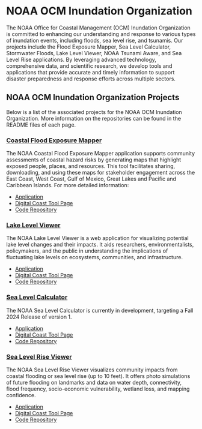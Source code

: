# NOAA OCM Inundation Organization

The NOAA Office for Coastal Management (OCM) Inundation Organization is committed to enhancing our understanding and response to various types of inundation events, including floods, sea level rise, and tsunamis. Our projects include the Flood Exposure Mapper, Sea Level Calculator, Stormwater Floods, Lake Level Viewer, NOAA Tsunami Aware, and Sea Level Rise applications. By leveraging advanced technology, comprehensive data, and scientific research, we develop tools and applications that provide accurate and timely information to support disaster preparedness and response efforts across multiple sectors.

## NOAA OCM Inundation Organization Projects

Below is a list of the associated projects for the NOAA OCM Inundation Organization. More information on the repositories can be found in the README files of each page.

### [Coastal Flood Exposure Mapper](https://github.com/ocm-inundation/floodexposure)

The NOAA Coastal Flood Exposure Mapper application supports community assessments of coastal hazard risks by generating maps that highlight exposed people, places, and resources. This tool facilitates sharing, downloading, and using these maps for stakeholder engagement across the East Coast, West Coast, Gulf of Mexico, Great Lakes and Pacific and Caribbean Islands. For more detailed information: 

- [Application](https://coast.noaa.gov/floodexposure/)
- [Digital Coast Tool Page](https://coast.noaa.gov/digitalcoast/tools/flood-exposure.html)
- [Code Repository](https://github.com/ocm-inundation/floodexposure)

### [Lake Level Viewer](https://github.com/ocm-inundation/llv_v3)

The NOAA Lake Level Viewer is a web application for visualizing potential lake level changes and their impacts. It aids researchers, environmentalists, policymakers, and the public in understanding the implications of fluctuating lake levels on ecosystems, communities, and infrastructure.

- [Application](https://coast.noaa.gov/llv/)
- [Digital Coast Tool Page](https://coast.noaa.gov/digitalcoast/tools/llv.html)
- [Code Repository](https://github.com/ocm-inundation/llv_v3)

### [Sea Level Calculator](https://github.com/ocm-inundation/sealevelcalculator_frontend)

The NOAA Sea Level Calculator is currently in development, targeting a Fall 2024 Release of version 1. 

- [Application](https://coast.noaa.gov/sealevelcalculator/)
- [Digital Coast Tool Page](https://coast.noaa.gov/digitalcoast/tools/slc.html)
- [Code Repository](https://github.com/ocm-inundation/sealevelcalculator_frontend)

### [Sea Level Rise Viewer](https://github.com/ocm-inundation/slr)

The NOAA Sea Level Rise Viewer visualizes community impacts from coastal flooding or sea level rise (up to 10 feet). It offers photo simulations of future flooding on landmarks and data on water depth, connectivity, flood frequency, socio-economic vulnerability, wetland loss, and mapping confidence.

- [Application](https://coast.noaa.gov/slr/)
- [Digital Coast Tool Page](https://coast.noaa.gov/digitalcoast/tools/slr.html)
- [Code Repository](https://github.com/ocm-inundation/slr)
